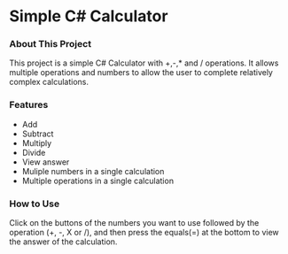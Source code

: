 # Simple C# Calculator


### About This Project
This project is a simple C# Calculator with +,-,* and / operations. It allows multiple operations and numbers
to allow the user to complete relatively complex calculations.


### Features
- Add
- Subtract
- Multiply
- Divide
- View answer
- Muliple numbers in a single calculation
- Multiple operations in a single calculation


### How to Use
Click on the buttons of the numbers you want to use followed by the operation (+, -, X or /), and then press the equals(=) at the bottom
to view the answer of the calculation.
